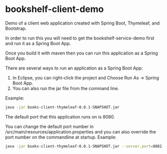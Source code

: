 # bookshelf-client-demo
Demo of a client web application created with Spring Boot, Thymeleaf, and Bootstrap.

In order to run this you will need to get the bookshelf-service-demo first and run it as a Spring Boot App.

Once you build it with maven then you can run this application as a Spring Boot App.

There are several ways to run an application as a Spring Boot App:

1. In Eclipse, you can right-click the project and Choose Run As -> Spring Boot App.
2. You can also run the jar file from the command line.

Example:
```sh
java -jar books-client-thymeleaf-0.0.1-SNAPSHOT.jar
```

The default port that this application runs on is 8080.

You can change the default port number in /src/main/resources/application.properties and you can also override the port number on the commandline at startup.  Example:

```sh
java -jar books-client-thymeleaf-0.0.1-SNAPSHOT.jar --server.port=8082
```

